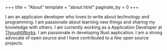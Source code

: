 +++
title = "About"
template = "about.html"
paginate_by = 0
+++

I am an applicaion developer who loves to write about technology and programming. I am passionate about learning new things and sharing my knowledge with others. I am currently working as a Application Developer at [ThoughtWorks](https://www.thoughtworks.com/). I am passionate in developing Rust aaplication. I am a strong advocate of open source and I have contributed to a few open source projects. 